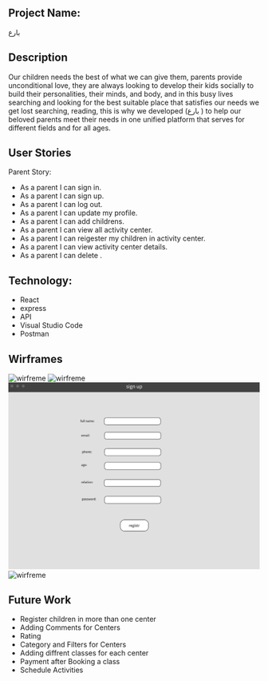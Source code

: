 ## Project Name:
بارع 

## Description
Our children needs the best of what we can give them, parents provide unconditional love, they are
always looking to develop their kids socially to build their personalities, their minds, and body, and in this
busy lives searching and looking for the best suitable place that satisfies our needs we get lost
searching, reading, this is why we developed (بارع ) to help our beloved parents meet their needs in
one unified platform that serves for different fields and for all ages.



## User Stories


Parent Story:
- As a parent I can sign in.
- As a parent I can sign up.
- As a parent I can log out.
- As a parent I can update my profile.
- As a parent I can add childrens. 
- As a parent I can view all activity center. 
- As a parent I can reigester my children in activity center. 
- As a parent I can view activity center details. 
- As a parent I can delete . 



## Technology:
- React
- express 
- API
- Visual Studio Code 
- Postman

## Wirframes
![wirfreme](www.png)
![wirfreme](wir.png)
![wirfreme](kkkk.png)
![wirfreme](frame.png)


## Future Work 
- Register children in more than one center 
- Adding Comments for Centers 
- Rating 
- Category and Filters for Centers
- Adding diffrent classes for each center 
- Payment after Booking a class 
- Schedule Activities 
